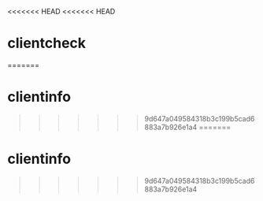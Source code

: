 <<<<<<< HEAD
<<<<<<< HEAD
# clientcheck
=======
# clientinfo
>>>>>>> 9d647a049584318b3c199b5cad6883a7b926e1a4
=======
# clientinfo
>>>>>>> 9d647a049584318b3c199b5cad6883a7b926e1a4
